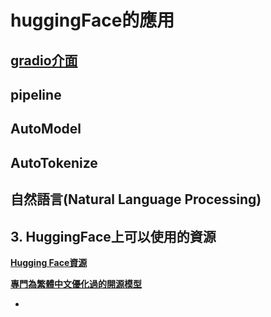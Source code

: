 # huggingFace的應用
## [gradio介面](https://github.com/roberthsu2003/gradio)
## pipeline
## AutoModel
## AutoTokenize
## 自然語言(Natural Language Processing)

## 3. HuggingFace上可以使用的資源

[**Hugging Face資源**](./source_hugging_face)

[**專門為繁體中文優化過的開源模型**](./source_for_tw)


- 
